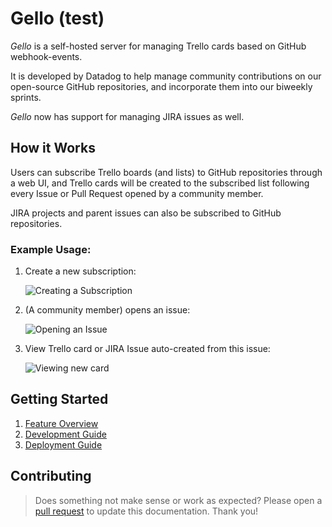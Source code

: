 # Gello (test)
_Gello_ is a self-hosted server for managing Trello cards based on GitHub webhook-events.

It is developed by Datadog to help manage community contributions on our open-source GitHub repositories, and incorporate them into our biweekly sprints.

_Gello_ now has support for managing JIRA issues as well.

## How it Works

Users can subscribe Trello boards (and lists) to GitHub repositories through a web UI, and Trello cards will be created to the subscribed list following every Issue or Pull Request opened by a community member.

JIRA projects and parent issues can also be subscribed to GitHub repositories.
 
### Example Usage:

1. Create a new subscription:

    ![Creating a Subscription](images/demo/01_create_subscription.gif)

2. (A community member) opens an issue:

    ![Opening an Issue](images/demo/02_new_issue.gif)

3. View Trello card or JIRA Issue auto-created from this issue:

    ![Viewing new card](images/demo/03_view_card.gif)


## Getting Started

1. [Feature Overview](docs/feature.md)
2. [Development Guide](docs/development.md)
3. [Deployment Guide](docs/deployment.md)

## Contributing

> Does something not make sense or work as expected? Please open a [pull request](https://github.com/DataDog/gello/compare) to update this documentation. Thank you!
